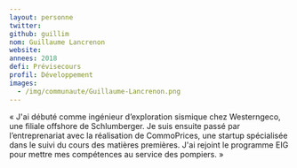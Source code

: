 ```yaml
---
layout: personne
twitter: 
github: guillim
nom: Guillaume Lancrenon
website:
annees: 2018
defi: Prévisecours
profil: Développement
images:
  - /img/communaute/Guillaume-Lancrenon.png
---
```


« J'ai débuté comme ingénieur d’exploration sismique
chez Westerngeco, une filiale offshore de Schlumberger. Je suis ensuite
passé par l’entreprenariat avec la réalisation de CommoPrices, une
startup spécialisée dans le suivi du cours des matières premières. J'ai
rejoint le programme EIG pour mettre mes compétences au
service des pompiers. »
